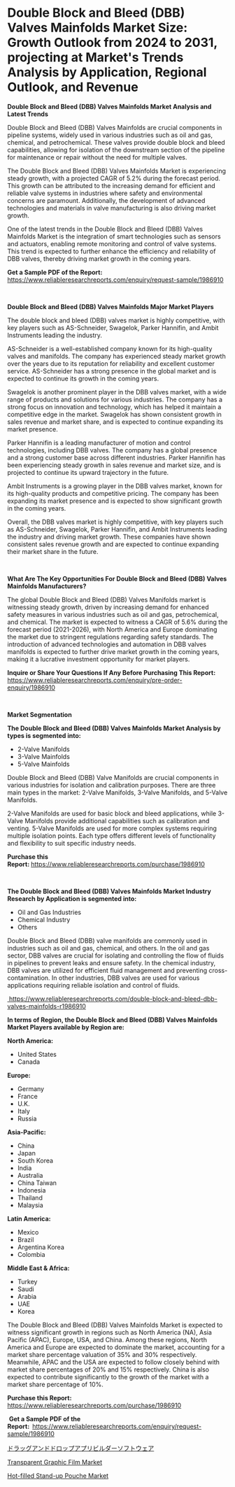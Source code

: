 <p><h1>Double Block and Bleed (DBB) Valves Mainfolds Market Size: Growth Outlook from 2024 to 2031, projecting at Market's Trends Analysis by Application, Regional Outlook, and Revenue</h1></p><p><strong>Double Block and Bleed (DBB) Valves Mainfolds Market Analysis and Latest Trends</strong></p>
<p><p>Double Block and Bleed (DBB) Valves Mainfolds are crucial components in pipeline systems, widely used in various industries such as oil and gas, chemical, and petrochemical. These valves provide double block and bleed capabilities, allowing for isolation of the downstream section of the pipeline for maintenance or repair without the need for multiple valves.</p><p>The Double Block and Bleed (DBB) Valves Mainfolds Market is experiencing steady growth, with a projected CAGR of 5.2% during the forecast period. This growth can be attributed to the increasing demand for efficient and reliable valve systems in industries where safety and environmental concerns are paramount. Additionally, the development of advanced technologies and materials in valve manufacturing is also driving market growth.</p><p>One of the latest trends in the Double Block and Bleed (DBB) Valves Mainfolds Market is the integration of smart technologies such as sensors and actuators, enabling remote monitoring and control of valve systems. This trend is expected to further enhance the efficiency and reliability of DBB valves, thereby driving market growth in the coming years.</p></p>
<p><strong>Get a Sample PDF of the Report:&nbsp;</strong> <a href="https://www.reliableresearchreports.com/enquiry/request-sample/1986910">https://www.reliableresearchreports.com/enquiry/request-sample/1986910</a></p>
<p>&nbsp;</p>
<p><strong>Double Block and Bleed (DBB) Valves Mainfolds Major Market Players</strong></p>
<p><p>The double block and bleed (DBB) valves market is highly competitive, with key players such as AS-Schneider, Swagelok, Parker Hannifin, and Ambit Instruments leading the industry. </p><p>AS-Schneider is a well-established company known for its high-quality valves and manifolds. The company has experienced steady market growth over the years due to its reputation for reliability and excellent customer service. AS-Schneider has a strong presence in the global market and is expected to continue its growth in the coming years.</p><p>Swagelok is another prominent player in the DBB valves market, with a wide range of products and solutions for various industries. The company has a strong focus on innovation and technology, which has helped it maintain a competitive edge in the market. Swagelok has shown consistent growth in sales revenue and market share, and is expected to continue expanding its market presence.</p><p>Parker Hannifin is a leading manufacturer of motion and control technologies, including DBB valves. The company has a global presence and a strong customer base across different industries. Parker Hannifin has been experiencing steady growth in sales revenue and market size, and is projected to continue its upward trajectory in the future.</p><p>Ambit Instruments is a growing player in the DBB valves market, known for its high-quality products and competitive pricing. The company has been expanding its market presence and is expected to show significant growth in the coming years.</p><p>Overall, the DBB valves market is highly competitive, with key players such as AS-Schneider, Swagelok, Parker Hannifin, and Ambit Instruments leading the industry and driving market growth. These companies have shown consistent sales revenue growth and are expected to continue expanding their market share in the future.</p></p>
<p>&nbsp;</p>
<p><strong>What Are The Key Opportunities For Double Block and Bleed (DBB) Valves Mainfolds Manufacturers?</strong></p>
<p><p>The global Double Block and Bleed (DBB) Valves Manifolds market is witnessing steady growth, driven by increasing demand for enhanced safety measures in various industries such as oil and gas, petrochemical, and chemical. The market is expected to witness a CAGR of 5.6% during the forecast period (2021-2026), with North America and Europe dominating the market due to stringent regulations regarding safety standards. The introduction of advanced technologies and automation in DBB valves manifolds is expected to further drive market growth in the coming years, making it a lucrative investment opportunity for market players.</p></p>
<p><strong>Inquire or Share Your Questions If Any Before Purchasing This Report:</strong> <a href="https://www.reliableresearchreports.com/enquiry/pre-order-enquiry/1986910">https://www.reliableresearchreports.com/enquiry/pre-order-enquiry/1986910</a></p>
<p>&nbsp;</p>
<p><strong>Market Segmentation</strong></p>
<p><strong>The Double Block and Bleed (DBB) Valves Mainfolds Market Analysis by types is segmented into:</strong></p>
<p><ul><li>2-Valve Manifolds</li><li>3-Valve Mainfolds</li><li>5-Valve Mainfolds</li></ul></p>
<p><p>Double Block and Bleed (DBB) Valve Manifolds are crucial components in various industries for isolation and calibration purposes. There are three main types in the market: 2-Valve Manifolds, 3-Valve Manifolds, and 5-Valve Manifolds. </p><p>2-Valve Manifolds are used for basic block and bleed applications, while 3-Valve Manifolds provide additional capabilities such as calibration and venting. 5-Valve Manifolds are used for more complex systems requiring multiple isolation points. Each type offers different levels of functionality and flexibility to suit specific industry needs.</p></p>
<p><strong>Purchase this Report:&nbsp;</strong><a href="https://www.reliableresearchreports.com/purchase/1986910">https://www.reliableresearchreports.com/purchase/1986910</a></p>
<p>&nbsp;</p>
<p><strong>The Double Block and Bleed (DBB) Valves Mainfolds Market Industry Research by Application is segmented into:</strong></p>
<p><ul><li>Oil and Gas Industries</li><li>Chemical Industry</li><li>Others</li></ul></p>
<p><p>Double Block and Bleed (DBB) valve manifolds are commonly used in industries such as oil and gas, chemical, and others. In the oil and gas sector, DBB valves are crucial for isolating and controlling the flow of fluids in pipelines to prevent leaks and ensure safety. In the chemical industry, DBB valves are utilized for efficient fluid management and preventing cross-contamination. In other industries, DBB valves are used for various applications requiring reliable isolation and control of fluids.</p></p>
<p><a href="https://www.reliableresearchreports.com/double-block-and-bleed-dbb-valves-mainfolds-r1986910">&nbsp;https://www.reliableresearchreports.com/double-block-and-bleed-dbb-valves-mainfolds-r1986910</a></p>
<p><strong>In terms of Region, the Double Block and Bleed (DBB) Valves Mainfolds Market Players available by Region are:</strong></p>
<p>
    <p> <strong> North America: </strong>
        <ul>
            <li>United States</li>
            <li>Canada</li>
        </ul>
        </p> 
    <p> <strong> Europe: </strong>
        <ul>
            <li>Germany</li>
            <li>France</li>
            <li>U.K.</li>
            <li>Italy</li>
            <li>Russia</li>
        </ul>
        </p> 
    <p> <strong> Asia-Pacific: </strong>
        <ul>
            <li>China</li>
            <li>Japan</li>
            <li>South Korea</li>
            <li>India</li>
            <li>Australia</li>
            <li>China Taiwan</li>
            <li>Indonesia</li>
            <li>Thailand</li>
            <li>Malaysia</li>
        </ul>
        </p> 
    <p> <strong> Latin America: </strong>
        <ul>
            <li>Mexico</li>
            <li>Brazil</li>
            <li>Argentina Korea</li>
            <li>Colombia</li>
        </ul>
        </p> 
    <p> <strong> Middle East & Africa: </strong>
        <ul>
            <li>Turkey</li>
            <li>Saudi</li>
            <li>Arabia</li>
            <li>UAE</li>
            <li>Korea</li>
        </ul>
    </p>
    </p>
<p><p>The Double Block and Bleed (DBB) Valves Mainfolds Market is expected to witness significant growth in regions such as North America (NA), Asia Pacific (APAC), Europe, USA, and China. Among these regions, North America and Europe are expected to dominate the market, accounting for a market share percentage valuation of 35% and 30% respectively. Meanwhile, APAC and the USA are expected to follow closely behind with market share percentages of 20% and 15% respectively. China is also expected to contribute significantly to the growth of the market with a market share percentage of 10%.</p></p>
<p><strong>Purchase this Report: </strong><a href="https://www.reliableresearchreports.com/purchase/1986910">https://www.reliableresearchreports.com/purchase/1986910</a></p>
<p>&nbsp;<strong>Get a Sample PDF of the Report:&nbsp;&nbsp;</strong><a href="https://www.reliableresearchreports.com/enquiry/request-sample/1986910">https://www.reliableresearchreports.com/enquiry/request-sample/1986910</a></p>
<p><strong></strong></p>
<p><p><a href="https://github.com/VinceMarvin1/Market-Research-Report-List-1/blob/main/787826245060.md">ドラッグアンドドロップアプリビルダーソフトウェア</a></p><p><a href="https://acidic-farm-354.notion.site/Transparent-Graphic-Film-Market-Exploring-Market-Share-Market-Trends-and-Future-Growth-521ef48810ab4b33b8a031c14efa3532">Transparent Graphic Film Market</a></p><p><a href="https://glittery-fuchsia-86a.notion.site/Hot-filled-Stand-up-Pouche-Market-The-Key-To-Successful-Business-Strategy-Forecast-Till-2031-b9dc6c4fa3964bcc9306e876d01975b0">Hot-filled Stand-up Pouche Market</a></p></p>